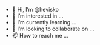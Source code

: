 - 👋 Hi, I’m @hevisko
- 👀 I’m interested in ...
- 🌱 I’m currently learning ...
- 💞️ I’m looking to collaborate on ...
- 📫 How to reach me ...

<!---
hevisko/hevisko is a ✨ special ✨ repository because its `README.md` (this file) appears on your GitHub profile.
You can click the Preview link to take a look at your changes.
--->
